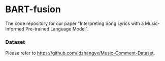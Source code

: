 # BART-fusion
The code repository for our paper "Interpreting Song Lyrics with a Music-Informed Pre-trained Language Model".

### Dataset

Please refer to https://github.com/ldzhangyx/Music-Comment-Dataset.

